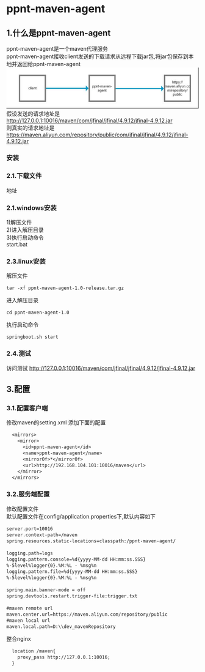 # ppnt-maven-agent
## 1.什么是ppnt-maven-agent
ppnt-maven-agent是一个maven代理服务  
ppnt-maven-agent接收client发送的下载请求从远程下载jar包,将jar包保存到本地并返回给ppnt-maven-agent  
![](readme_files/1.jpg)  
假设发送的请求地址是  
http://127.0.0.1:10016/maven/com/jfinal/jfinal/4.9.12/jfinal-4.9.12.jar  
则真实的请求地址是  
https://maven.aliyun.com/repository/public/com/jfinal/jfinal/4.9.12/jfinal-4.9.12.jar  

### 安装
### 2.1.下载文件
地址
### 2.1.windows安装
1)解压文件  
2)进入解压目录  
3)执行启动命令  
start.bat  

### 2.3.linux安装
解压文件
```
tar -xf ppnt-maven-agent-1.0-release.tar.gz
```
进入解压目录
```
cd ppnt-maven-agent-1.0
```
执行启动命令
```
springboot.sh start
```
### 2.4.测试
访问测试
http://127.0.0.1:10016/maven/com/jfinal/jfinal/4.9.12/jfinal-4.9.12.jar

## 3.配置
### 3.1.配置客户端
修改maven的setting.xml 添加下面的配置
```
  <mirrors>
    <mirror>
      <id>ppnt-maven-agent</id>
      <name>ppnt-maven-agent</name>
      <mirrorOf>*</mirrorOf>
      <url>http://192.168.104.101:10016/maven</url>
    </mirror>
  </mirrors>
```
### 3.2.服务端配置
修改配置文件  
默认配置文件在config/application.properties下,默认内容如下  
```
server.port=10016
server.context-path=/maven
spring.resources.static-locations=classpath:/ppnt-maven-agent/

logging.path=logs
logging.pattern.console=%d{yyyy-MM-dd HH:mm:ss.SSS} %-5level%logger{0}.%M:%L - %msg%n
logging.pattern.file=%d{yyyy-MM-dd HH:mm:ss.SSS} %-5level%logger{0}.%M:%L - %msg%n

spring.main.banner-mode = off
spring.devtools.restart.trigger-file:trigger.txt

#maven remote url
maven.center.url=https://maven.aliyun.com/repository/public
#maven local url
maven.local.path=D:\\dev_mavenRepository
```
整合nginx
```
  location /maven{
    proxy_pass http://127.0.0.1:10016;
  }
```
